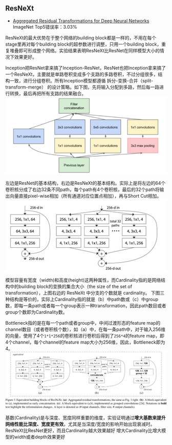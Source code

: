 ## ResNeXt

- [Aggregated Residual Transformations for Deep Neural Networks](https://arxiv.org/abs/1611.05431)   ImageNet Top5错误率：3.03%

ResNeXt的最大优势在于整个网络的building block都是一样的，不用在每个stage里再对每个building block的超参数进行调整，只用一个building block，重复堆叠即可形成整个网络。实验结果表明ResNeXt比ResNet在同样模型大小的情况下效果更好。

Inception把ResNet拿来搞了Inception-ResNet，ResNet也把Inception拿来搞了一个ResNeXt，主要就是单路卷积变成多个支路的多路卷积，不过分组很多，结构一致，进行分组卷积。所有Inception模型都遵循 拆分-变换-合并（split-transform-merge） 的设计策略。如下图，先将输入分配到多路，然后每一路进行转换，最后再把所有支路的结果融合。
![](images/inception-split.jpg)

左边是ResNet的基本结构，右边是ResNeXt的基本结构。实际上是将左边的64个卷积核分成了右边32条不同path，每个path有4个卷积核，最后的32个path将输出向量直接pixel-wise相加（所有通道对应位置点相加），再与Short Cut相加。
![](images/ResNet&Xnet.jpg)



模型容量有宽度（width)和高度(height)这两种属性，而Cardinality指的是网络结构中的building block的变换的集合大小（the size of the set of transformation），上图右边的 ResNeXt 中分支的个数就是 cardinality。
下图三种结构是等价的，实际上Cardinality指的就是（b）中path数或（c）中group数，即每一条path或者每一个group表示一种transformation，因此path数目或者group个数即为Cardinality数。

Bottleneck指的是在每一个path或者group中，中间过渡形态的feature map的channel数目（或者卷积核个数），如（a）中，在每一条path中，对于输入256维的向量，使用了4个`1*1*256`的卷积核进行卷积后得到了`256*4`的feature map，即4个channel，每个channel的feature map大小为256维，因此，Bottleneck即为4。
![](images/resnet-equ.jpg)

基数(Cardinality)是与深度、宽度同样重要的维度，实验证明通过**增大基数来提升网络性能比深度、宽度更有效**，尤其是当深度/宽度的影响开始出现衰减时。
ResNeXt比ResNet更好，而且Cardinality越大效果越好
增大Cardinality比增大模型的width或者depth效果更好